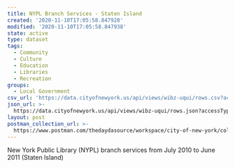 ```yaml
---
title: NYPL Branch Services - Staten Island
created: '2020-11-10T17:05:58.847928'
modified: '2020-11-10T17:05:58.847938'
state: active
type: dataset
tags:
  - Community
  - Culture
  - Education
  - Libraries
  - Recreation
groups:
  - Local Government
csv_url: 'https://data.cityofnewyork.us/api/views/wibz-uqui/rows.csv?accessType=DOWNLOAD'
json_url: >-
  https://data.cityofnewyork.us/api/views/wibz-uqui/rows.json?accessType=DOWNLOAD
layout: post
postman_collection_url: >-
  https://www.postman.com/thedaydasource/workspace/city-of-new-york/collection/15909983-325c321a-352a-4bac-8409-9ee782c06e5c
---
```

New York Public Library (NYPL) branch services from July 2010 to June 2011 (Staten Island)
